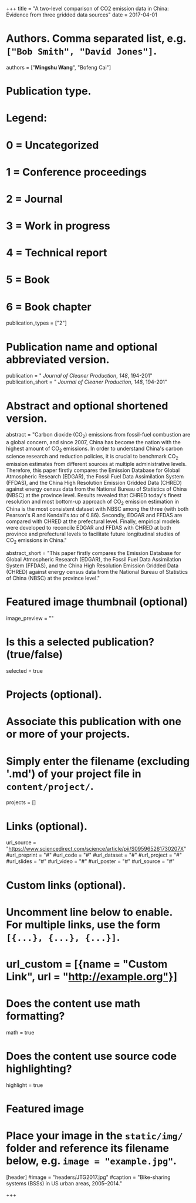 +++
title = "A two-level comparison of CO2 emission data in China: Evidence from three gridded data sources"
date = 2017-04-01

# Authors. Comma separated list, e.g. `["Bob Smith", "David Jones"]`.
authors = ["**Mingshu Wang**", "Bofeng Cai"]

# Publication type.
# Legend:
# 0 = Uncategorized
# 1 = Conference proceedings
# 2 = Journal
# 3 = Work in progress
# 4 = Technical report
# 5 = Book
# 6 = Book chapter
publication_types = ["2"]

# Publication name and optional abbreviated version.
publication = " *Journal of Cleaner Production*, *148*, 194-201"
publication_short = " *Journal of Cleaner Production*, *148*, 194-201"

# Abstract and optional shortened version.
abstract = "Carbon dioxide (CO<sub>2</sub>) emissions from fossil-fuel combustion are a global concern, and since 2007, China has become the nation with the highest amount of CO<sub>2</sub> emissions. In order to understand China's carbon science research and reduction policies, it is crucial to benchmark CO<sub>2</sub> emission estimates from different sources at multiple administrative levels. Therefore, this paper firstly compares the Emission Database for Global Atmospheric Research (EDGAR), the Fossil Fuel Data Assimilation System (FFDAS), and the China High Resolution Emission Gridded Data (CHRED) against energy census data from the National Bureau of Statistics of China (NBSC) at the province level. Results revealed that CHRED today's finest resolution and most bottom-up approach of CO<sub>2</sub> emission estimation in China is the most consistent dataset with NBSC among the three (with both Pearson's *R* and Kendall's *tau* of 0.86). Secondly, EDGAR and FFDAS are compared with CHRED at the prefectural level. Finally, empirical models were developed to reconcile EDGAR and FFDAS with CHRED at both province and prefectural levels to facilitate future longitudinal studies of CO<sub>2</sub> emissions in China."

abstract_short = "This paper firstly compares the Emission Database for Global Atmospheric Research (EDGAR), the Fossil Fuel Data Assimilation System (FFDAS), and the China High Resolution Emission Gridded Data (CHRED) against energy census data from the National Bureau of Statistics of China (NBSC) at the province level."

# Featured image thumbnail (optional)
image_preview = ""

# Is this a selected publication? (true/false)
selected = true

# Projects (optional).
#   Associate this publication with one or more of your projects.
#   Simply enter the filename (excluding '.md') of your project file in `content/project/`.

projects = []

# Links (optional).
url_source = "https://www.sciencedirect.com/science/article/pii/S095965261730207X"
#url_preprint = "#"
#url_code = "#"
#url_dataset = "#"
#url_project = "#"
#url_slides = "#"
#url_video = "#"
#url_poster = "#"
#url_source = "#"

# Custom links (optional).
#   Uncomment line below to enable. For multiple links, use the form `[{...}, {...}, {...}]`.
# url_custom = [{name = "Custom Link", url = "http://example.org"}]

# Does the content use math formatting?
math = true

# Does the content use source code highlighting?
highlight = true

# Featured image
# Place your image in the `static/img/` folder and reference its filename below, e.g. `image = "example.jpg"`.
[header]
#image = "headers/JTG2017.jpg"
#caption = "Bike-sharing systems (BSSs) in US urban areas, 2005–2014."

+++

